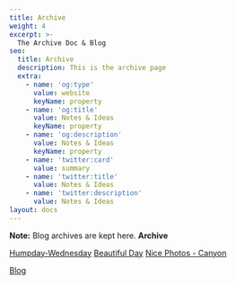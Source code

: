 ```yaml
---
title: Archive
weight: 4
excerpt: >-
  The Archive Doc & Blog
seo:
  title: Archive
  description: This is the archive page
  extra:
    - name: 'og:type'
      value: website
      keyName: property
    - name: 'og:title'
      value: Notes & Ideas
      keyName: property
    - name: 'og:description'
      value: Notes & Ideas
      keyName: property
    - name: 'twitter:card'
      value: summary
    - name: 'twitter:title'
      value: Notes & Ideas
    - name: 'twitter:description'
      value: Notes & Ideas
layout: docs
---
```


<div class="note">
  <strong>Note:</strong>
  Blog archives are kept here. <strong>Archive</strong>
</div>

[Humpday-Wednesday](/docs/archive/humpday)
[Beautiful Day](/docs/archive/beautiful-day)
[Nice Photos - Canyon](/docs/archive/photos-canyon)



[Blog](/blog)
